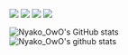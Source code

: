 

<a href="./" target="_blank"><img src="https://img.shields.io/badge/Window11-0078D4?style=flat-square&logo=windows11&logoColor=FFFFFF"/></a>
<a href="https://www.discord.com" target="_blank"><img src="https://img.shields.io/badge/Nyako_OwO-5865F2?style=flat-square&logo=Discord&logoColor=FFFFFF"/></a>
<a href="https://www.instagram.com/jeongmin________/" target="_blank"><img src="https://img.shields.io/badge/jeongmin________-E4405F?style=flat-square&logo=instagram&logoColor=FFFFFF"/></a>
<a href="/" target="_blank"><img src="https://img.shields.io/badge/Blue__bla@nave.com-EA4335?style=flat-square&logo=gmail&logoColor=FFFFFF"/></a>


![Nyako_OwO's GitHub stats](https://github-readme-stats.vercel.app/api?username=Nyako_OwO&show_icons=true&theme=holi)   
![Nyako_OwO's github stats](https://github-readme-stats.vercel.app/api/top-langs/?username=Nyako_OwO&show_icons=true&hide_border=true&title_color=004386&icon_color=004386&layout=compact)
